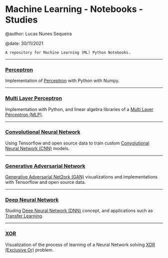# Machine Learning - Notebooks - Studies

@author: Lucas Nunes Sequeira

@date: 30/11/2021

    A repository for Machine Learning (ML) Python Notebooks.

---

### [Perceptron](https://github.com/lucasns97/ml_notebooks/tree/main/XOR)

Implementation of [Perceptron](https://pt.wikipedia.org/wiki/Perceptron) with Python with Numpy.


---

### [Multi Layer Perceptron](https://github.com/lucasns97/ml_notebooks/tree/main/XOR)

Implementation with Python, and linear algebra libraries of a [Multi Layer Perceptron (MLP)](https://en.wikipedia.org/wiki/Multilayer_perceptron).

---

### [Convolutional Neural Network](https://github.com/lucasns97/ml_notebooks/tree/main/XOR)

Using Tensorflow and open source data to train custom [Convolutional Neural Network (CNN)](https://en.wikipedia.org/wiki/Convolutional_neural_network) models.

---

### [Generative Adversarial Network](https://github.com/lucasns97/ml_notebooks/tree/main/XOR)

[Generative Adversarial Net2ork (GAN)](https://en.wikipedia.org/wiki/Generative_adversarial_network) visualizations and implementations with Tensorflow and open source data.

---

### [Deep Neural Network](https://github.com/lucasns97/ml_notebooks/tree/main/XOR)

Studing [Deep Neural Network (DNN)](https://en.wikipedia.org/wiki/Deep_learning) concept, and applications such as [Transfer Learning](https://en.wikipedia.org/wiki/Transfer_learning#:~:text=Transfer%20learning%20(TL)%20is%20a,when%20trying%20to%20recognize%20trucks.).

---

### [XOR](https://github.com/lucasns97/ml_notebooks/tree/main/XOR)

Visualization of the process of learning of a Neural Network solving [XOR (Exclusive Or)](https://pt.wikipedia.org/wiki/Ou_exclusivo) problem.